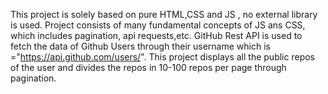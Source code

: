 This project is solely based on pure HTML,CSS and JS , no external library is used.
Project consists of many fundamental concepts of JS ans CSS, which includes pagination, api requests,etc.
GitHub Rest API is used to fetch the data of Github Users through their username which is ="https://api.github.com/users/".
This project displays all the public repos of the user and divides the repos in 10-100 repos per page through pagination.
